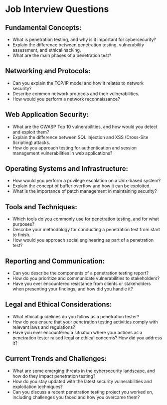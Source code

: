 # Job Interview Questions

## Fundamental Concepts:
- What is penetration testing, and why is it important for cybersecurity?
- Explain the difference between penetration testing, vulnerability assessment, and ethical hacking.
- What are the main phases of a penetration test?

## Networking and Protocols:
- Can you explain the TCP/IP model and how it relates to network security?
- Describe common network protocols and their vulnerabilities.
- How would you perform a network reconnaissance?

## Web Application Security:
- What are the OWASP Top 10 vulnerabilities, and how would you detect and exploit them?
- Explain the difference between SQL injection and XSS (Cross-Site Scripting) attacks.
- How do you approach testing for authentication and session management vulnerabilities in web applications?

## Operating Systems and Infrastructure:
- How would you perform a privilege escalation on a Unix-based system?
- Explain the concept of buffer overflow and how it can be exploited.
- What is the importance of patch management in maintaining security?

## Tools and Techniques:
- Which tools do you commonly use for penetration testing, and for what purposes?
- Describe your methodology for conducting a penetration test from start to finish.
- How would you approach social engineering as part of a penetration test?

## Reporting and Communication:
- Can you describe the components of a penetration testing report?
- How do you prioritize and communicate vulnerabilities to stakeholders?
- Have you ever encountered resistance from clients or stakeholders when presenting your findings, and how did you handle it?

## Legal and Ethical Considerations:
- What ethical guidelines do you follow as a penetration tester?
- How do you ensure that your penetration testing activities comply with relevant laws and regulations?
- Have you ever encountered a situation where your actions as a penetration tester raised legal or ethical concerns? How did you address it?

## Current Trends and Challenges:
- What are some emerging threats in the cybersecurity landscape, and how do they impact penetration testing?
- How do you stay updated with the latest security vulnerabilities and exploitation techniques?
- Can you discuss a recent penetration testing project you worked on, including challenges you faced and how you overcame them?